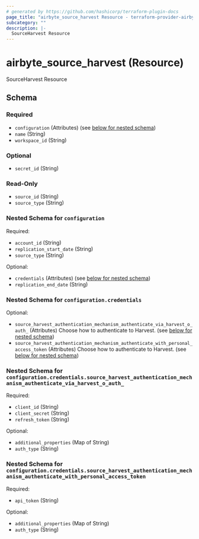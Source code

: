 ```yaml
---
# generated by https://github.com/hashicorp/terraform-plugin-docs
page_title: "airbyte_source_harvest Resource - terraform-provider-airbyte-new"
subcategory: ""
description: |-
  SourceHarvest Resource
---
```


# airbyte_source_harvest (Resource)

SourceHarvest Resource



<!-- schema generated by tfplugindocs -->
## Schema

### Required

- `configuration` (Attributes) (see [below for nested schema](#nestedatt--configuration))
- `name` (String)
- `workspace_id` (String)

### Optional

- `secret_id` (String)

### Read-Only

- `source_id` (String)
- `source_type` (String)

<a id="nestedatt--configuration"></a>
### Nested Schema for `configuration`

Required:

- `account_id` (String)
- `replication_start_date` (String)
- `source_type` (String)

Optional:

- `credentials` (Attributes) (see [below for nested schema](#nestedatt--configuration--credentials))
- `replication_end_date` (String)

<a id="nestedatt--configuration--credentials"></a>
### Nested Schema for `configuration.credentials`

Optional:

- `source_harvest_authentication_mechanism_authenticate_via_harvest_o_auth_` (Attributes) Choose how to authenticate to Harvest. (see [below for nested schema](#nestedatt--configuration--credentials--source_harvest_authentication_mechanism_authenticate_via_harvest_o_auth_))
- `source_harvest_authentication_mechanism_authenticate_with_personal_access_token` (Attributes) Choose how to authenticate to Harvest. (see [below for nested schema](#nestedatt--configuration--credentials--source_harvest_authentication_mechanism_authenticate_with_personal_access_token))

<a id="nestedatt--configuration--credentials--source_harvest_authentication_mechanism_authenticate_via_harvest_o_auth_"></a>
### Nested Schema for `configuration.credentials.source_harvest_authentication_mechanism_authenticate_via_harvest_o_auth_`

Required:

- `client_id` (String)
- `client_secret` (String)
- `refresh_token` (String)

Optional:

- `additional_properties` (Map of String)
- `auth_type` (String)


<a id="nestedatt--configuration--credentials--source_harvest_authentication_mechanism_authenticate_with_personal_access_token"></a>
### Nested Schema for `configuration.credentials.source_harvest_authentication_mechanism_authenticate_with_personal_access_token`

Required:

- `api_token` (String)

Optional:

- `additional_properties` (Map of String)
- `auth_type` (String)


